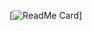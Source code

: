 

 [![ReadMe Card](https://github-readme-stats.vercel.app/api/pin/?username=sameer882000&theme=radical&repo=webapp-boilerplate)]
